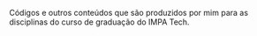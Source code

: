 Códigos e outros conteúdos que são produzidos por mim para as disciplinas do curso de graduação do IMPA Tech.
